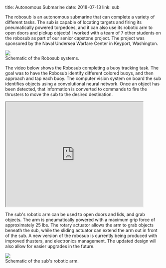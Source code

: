 title: Autonomous Submarine
date: 2018-07-13
link: sub

The robosub is an autonomous submarine that can complete a variety of different tasks. 
The sub is capable of locating targets and firing its pneumatically powered torpedoes, 
and it can also use its robotic arm to open doors and pickup objects! I worked with a team 
of 7 other students on the robosub as part of our senior capstone project. The project was 
sponsored by the Naval Undersea Warfare Center in Keyport, Washington. 

<div class="img_row">
    <img class="col-8" src="{{ url_for('static', filename="img/scheme.png") }}">
</div>

<span class="col-12 caption">
    Schematic of the Robosub systems.
</span>

The video below shows the Robosub completing a buoy tracking task. The goal was to have the Robosub identify different colored buoys, and then approach and tap each buoy. The computer vision system on board the sub identifies objects using a convolutional neural network. Once an object has been detected, that information is converted to commands to fire the thrusters to move the sub to the desired destination.  

<div class="img_row">
    <iframe width="440" height="335"
        src="https://www.youtube.com/embed/rltVbQ8TxQI?controls=1">
    </iframe>
</div>

The sub's robotic arm can be used to open doors and lids, and grab objects. The arm is pneumatically 
powered with a maximum grip force of approximately 25 lbs. The rotary actuator allows the arm to 
grab objects beneath the sub, while the sliding actuator can extend the arm out in front of the sub.
A new version of the robosub is currently being produced with improved thusters, and electronics management. The updated design will also allow for easier upgrades in the future.

<div class="img_row">
    <img class="col-8" src="{{ url_for('static', filename="img/grip.png") }}">
</div>

<div class="col-12 caption">
    Schematic of the sub's robotic arm.
</div>




